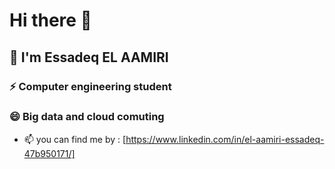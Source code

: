 # Hi there 👋
## 💬 I'm Essadeq EL AAMIRI
### ⚡ Computer engineering student
### 😄 Big data and cloud comuting
<!--
**edssadeq/edssadeq** is a ✨ _special_ ✨ repository because its `README.md` (this file) appears on your GitHub profile.

Here are some ideas to get you started:

- 🔭 I’m currently working on ...
- 🌱 I’m currently learning ...
- 👯 I’m looking to collaborate on ...
- 🤔 I’m looking for help with ...
- 💬 Ask me about ...
- 📫 How to reach me: ...
- 😄 Pronouns: ...
- ⚡ Fun fact: ...
-->


- 📫 you can find me by : [https://www.linkedin.com/in/el-aamiri-essadeq-47b950171/]

